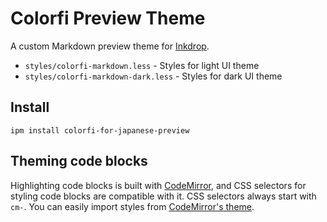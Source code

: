 # Colorfi Preview Theme

A custom Markdown preview theme for [Inkdrop](https://www.inkdrop.info/).

 * `styles/colorfi-markdown.less` - Styles for light UI theme
 * `styles/colorfi-markdown-dark.less` - Styles for dark UI theme

## Install

```
ipm install colorfi-for-japanese-preview
```

## Theming code blocks

Highlighting code blocks is built with [CodeMirror](https://codemirror.net/demo/theme.html), and CSS selectors for styling code blocks are compatible with it.
CSS selectors always start with `cm-`.
You can easily import styles from [CodeMirror's theme](https://github.com/codemirror/CodeMirror/tree/master/theme).
